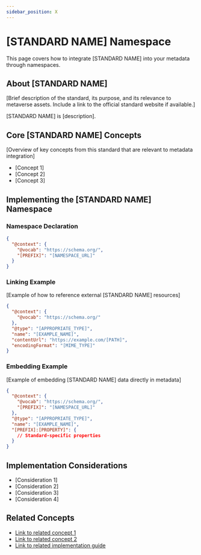 ```yaml
---
sidebar_position: X
---
```


# [STANDARD NAME] Namespace

This page covers how to integrate [STANDARD NAME] into your metadata through namespaces.

## About [STANDARD NAME]

[Brief description of the standard, its purpose, and its relevance to metaverse assets. Include a link to the official standard website if available.]

[STANDARD NAME] is [description].

## Core [STANDARD NAME] Concepts

[Overview of key concepts from this standard that are relevant to metadata integration]

- [Concept 1]
- [Concept 2]
- [Concept 3]

## Implementing the [STANDARD NAME] Namespace

### Namespace Declaration

```json
{
  "@context": {
    "@vocab": "https://schema.org/",
    "[PREFIX]": "[NAMESPACE_URL]"
  }
}
```

### Linking Example

[Example of how to reference external [STANDARD NAME] resources]

```json
{
  "@context": {
    "@vocab": "https://schema.org/"
  },
  "@type": "[APPROPRIATE_TYPE]",
  "name": "[EXAMPLE_NAME]",
  "contentUrl": "https://example.com/[PATH]",
  "encodingFormat": "[MIME_TYPE]"
}
```

### Embedding Example

[Example of embedding [STANDARD NAME] data directly in metadata]

```json
{
  "@context": {
    "@vocab": "https://schema.org/",
    "[PREFIX]": "[NAMESPACE_URL]"
  },
  "@type": "[APPROPRIATE_TYPE]",
  "name": "[EXAMPLE_NAME]",
  "[PREFIX]:[PROPERTY]": {
    // Standard-specific properties
  }
}
```

## Implementation Considerations

- [Consideration 1]
- [Consideration 2]
- [Consideration 3]
- [Consideration 4]

## Related Concepts

- [Link to related concept 1](../path/to/concept1.md)
- [Link to related concept 2](../path/to/concept2.md)
- [Link to related implementation guide](../path/to/implementation.md) 
